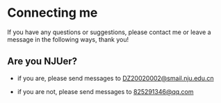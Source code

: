 # Connecting me

If you have any questions or suggestions, please contact me or leave a message in the following ways, thank you!

## Are you NJUer?


* if you are, please send messages to DZ20020002@smail.nju.edu.cn

* if you are not, please send messages to 825291346@qq.com



